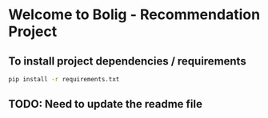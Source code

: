 # Welcome to Bolig - Recommendation Project

## To install project dependencies / requirements

```bash
pip install -r requirements.txt
```

## TODO: Need to update the readme file
